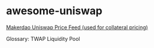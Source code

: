 # awesome-uniswap

[Makerdao Uniswap Price Feed (used for collateral pricing)](https://github.com/makerdao/uniswap-price-feed)



Glossary:
TWAP
Liquidity Pool

